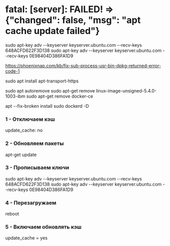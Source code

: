 # fatal: [server]: FAILED! => {"changed": false, "msg": "apt cache update failed"}


sudo apt-key adv --keyserver keyserver.ubuntu.com --recv-keys 648ACFD622F3D138
sudo apt-key adv --keyserver keyserver.ubuntu.com --recv-keys 0E98404D386FA1D9

https://phoenixnap.com/kb/fix-sub-process-usr-bin-dpkg-returned-error-code-1

sudo apt install apt-transport-https

sudo apt autoremove
sudo apt-get remove linux-image-unsigned-5.4.0-1003-ibm
sudo apt-get remove docker-ce

apt --fix-broken install
sudo dockerd -D

### 1 - Отключаем кэш
update_cache: no

### 2 - Обновляем пакеты
apt-get update

### 3 - Прописываем ключи 
sudo apt-key adv --keyserver keyserver.ubuntu.com --recv-keys 648ACFD622F3D138
sudo apt-key adv --keyserver keyserver.ubuntu.com --recv-keys 0E98404D386FA1D9

### 4 - Перезагружаем
reboot

### 5 - Включаем обновлять кэш
update_cache = yes
